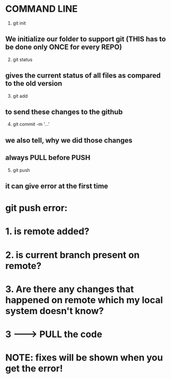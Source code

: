 # COMMAND LINE

1. git init 
## We initialize our folder to support git (THIS has to be done only ONCE for every REPO)
2. git status
## gives the current status of all files as compared to the old version
3. git add <filepath>
## to send these changes to the github
4. git commit -m '...'
## we also tell, why we did those changes

## always PULL before PUSH
 
5. git push
## it can give error at the first time




# git push error:
# 1. is remote added?
# 2. is current branch present on remote?
# 3. Are there any changes that happened on remote which my local system doesn't know?
# 3 ---> PULL the code

# NOTE: fixes will be shown when you get the error!